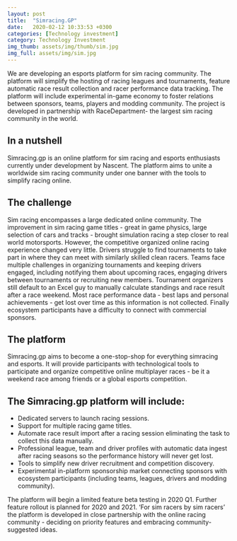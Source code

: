 ```yaml
---
layout: post
title:  "Simracing.GP"
date:   2020-02-12 10:33:53 +0300
categories: [Technology investment]
category: Technology Investment
img_thumb: assets/img/thumb/sim.jpg
img_full: assets/img/sim.jpg
---
```

We are developing an esports platform for sim racing community. The platform will simplify the hosting of racing leagues and tournaments, feature automatic race result collection and racer performance data tracking. The platform will include experimental in-game economy to foster relations between sponsors, teams, players and modding community. The project is developed in partnership with RaceDepartment- the largest sim racing community in the world.
<!--more-->

## In a nutshell
Simracing.gp is an online platform for sim racing and esports enthusiasts currently under development by Nascent. The platform aims to unite a worldwide sim racing community under one banner with the tools to simplify racing online.

## The challenge
Sim racing encompasses a large dedicated online community. The improvement in sim racing game titles - great in game physics, large selection of cars and tracks - brought simulation racing a step closer to real world motorsports. However, the competitive organized online racing experience changed very little. Drivers struggle to find tournaments to take part in where they can meet with similarly skilled clean racers. Teams face multiple challenges in organizing tournaments and keeping drivers engaged, including notifying them about upcoming races, engaging drivers between tournaments or recruiting new members. Tournament organizers still default to an Excel guy to manually calculate standings and race result after a race weekend. Most race performance data - best laps and personal achievements - get lost over time as this information is not collected. Finally ecosystem participants have a difficulty to connect with commercial sponsors.    

## The platform
Simracing.gp aims to become a one-stop-shop for everything simracing and esports. It will provide participants with technological tools to participate and organize competitive online multiplayer races - be it a weekend race among friends or a global esports competition.

## The Simracing.gp platform will include:
* Dedicated servers to launch racing sessions.
* Support for multiple racing game titles. 
* Automate race result import after a racing session eliminating the task to collect this data manually. 
* Professional league, team and driver profiles with automatic data ingest after racing seasons so the performance history will never get lost.
* Tools to simplify new driver recruitment and competition discovery.
* Experimental in-platform sponsorship market connecting sponsors with ecosystem participants (including teams, leagues, drivers and modding community).

The platform will begin a limited feature beta testing in 2020 Q1. Further feature rollout is planned for 2020 and 2021. ‘For sim racers by sim racers’ the platform is developed in close partnership with the online racing community - deciding on priority features and embracing community-suggested ideas.
